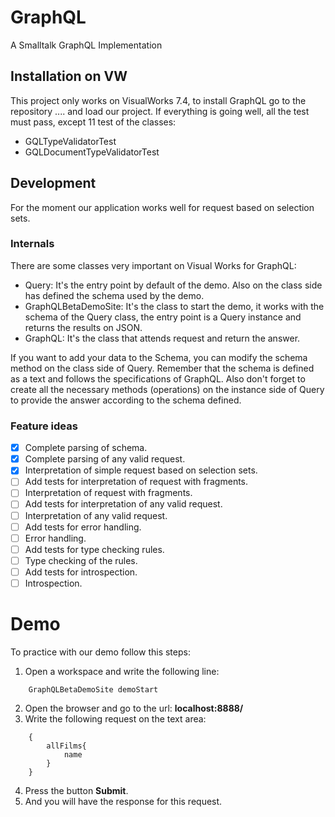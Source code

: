 # GraphQL
A Smalltalk GraphQL Implementation

## Installation on VW

This project only works on VisualWorks 7.4, to install GraphQL go to the repository .... and load our project. If everything is going well, all the test must pass, except 11 test of the classes:
- GQLTypeValidatorTest
- GQLDocumentTypeValidatorTest

## Development
For the moment our application works well for request based on selection sets.

### Internals 
There are some classes very important on Visual Works for GraphQL:
- Query: It's the entry point by default of the demo. Also on the class side has defined the schema used by the demo.
- GraphQLBetaDemoSite: It's the class to start the demo, it works with the schema of the Query class, the entry point is a Query instance and returns the results on JSON.
- GraphQL: It's the class that attends request and return the answer.

If you want to add your data to the Schema, you can modify the schema method on the class side of Query. Remember that the schema is defined as a text and follows the specifications of GraphQL.
Also don't forget to create all the necessary methods (operations) on the instance side of Query to provide the answer according to the schema defined.

### Feature ideas
- [x] Complete parsing of schema.
- [x] Complete parsing of any valid request.
- [x] Interpretation of simple request based on selection sets.
- [ ] Add tests for interpretation of request with fragments.
- [ ] Interpretation of request with fragments.
- [ ] Add tests for interpretation of any valid request.
- [ ] Interpretation of any valid request.
- [ ] Add tests for error handling.
- [ ] Error handling.
- [ ] Add tests for type checking rules.
- [ ] Type checking of the rules.
- [ ] Add tests for introspection.
- [ ] Introspection.

# Demo
To practice with our demo follow this steps:
1. Open a workspace and write the following line:
```
    GraphQLBetaDemoSite demoStart
```
2. Open the browser and go to the url:
	**localhost:8888/**
3. Write the following request on the text area:
```
    {
		allFilms{
			name	
		}
	}
```
4. Press the button **Submit**.
5. And you will have the response for this request.
